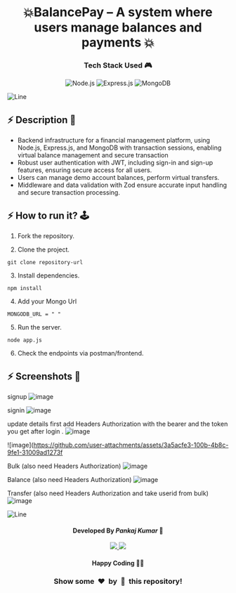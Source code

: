 
<h1 align='center'><b>💥BalancePay – A system where users manage balances and payments 💥</b></h1>

<!-- -------------------------------------------------------------------------------------------------------------- -->

<h3 align='center'>Tech Stack Used 🎮</h3>
<!-- enlist all the technologies used to create this project from them (Remove comment using 'ctrl+z' or 'command+z') -->

<div align='center'>
  <img src="https://img.shields.io/badge/node.js-6DA55F?style=for-the-badge&logo=node.js&logoColor=white" alt="Node.js"/>
  <img src="https://img.shields.io/badge/express.js-%23404d59.svg?style=for-the-badge&logo=express&logoColor=%2361DAFB" alt="Express.js"/>
  <img src="https://img.shields.io/badge/MongoDB-%234ea94b.svg?style=for-the-badge&logo=mongodb&logoColor=white" alt="MongoDB"/>
</div>


![Line](https://github.com/Avdhesh-Varshney/WebMasterLog/assets/114330097/4b78510f-a941-45f8-a9d5-80ed0705e847)

<!-- -------------------------------------------------------------------------------------------------------------- -->

## :zap: Description 📃

- Backend infrastructure for a financial management platform, using Node.js, Express.js, and MongoDB with transaction sessions, enabling virtual balance management and secure transaction
- Robust user authentication with JWT, including sign-in and sign-up features, ensuring secure access for all users.
- Users can manage demo account balances, perform virtual transfers.
- Middleware and data validation with Zod ensure accurate input handling and secure transaction processing.
  


<!-- -------------------------------------------------------------------------------------------------------------- -->

## :zap: How to run it? 🕹️

1. Fork the repository.

2. Clone the project.

```
git clone repository-url
```

3. Install dependencies.

```
npm install
```

4. Add your Mongo  Url 

```
MONGODB_URL = " " 
```

5. Run the server.

```
node app.js
```

6. Check the endpoints via postman/frontend.



<!-- -------------------------------------------------------------------------------------------------------------- -->

## :zap: Screenshots 📸

signup
![image](https://github.com/user-attachments/assets/99978920-d442-40d4-a328-b6b0152c748b)

signin
![image](https://github.com/user-attachments/assets/4d02a4ee-57e8-4adb-9a2a-2861e8cab31a)

update details 
first add Headers Authorization with the bearer and the token you get after login .
![image](https://github.com/user-attachments/assets/d621f672-034e-457f-b39e-26b029105cc9)

![image](https://github.com/user-attachments/assets/3a5acfe3-100b-4b8c-9fe1-31009ad1273f

Bulk (also need Headers Authorization)
![image](https://github.com/user-attachments/assets/8949c778-fb4d-493d-8e8e-5736434afa0f)


Balance  (also need Headers Authorization)
![image](https://github.com/user-attachments/assets/29e05f4b-4ade-4fb3-ba98-66dc8a2cffd7)

Transfer (also need Headers Authorization and take userid from bulk)
![image](https://github.com/user-attachments/assets/c018c5bf-8307-4216-af7b-fe1c9d38a409)





![Line](https://github.com/Avdhesh-Varshney/WebMasterLog/assets/114330097/4b78510f-a941-45f8-a9d5-80ed0705e847)

<!-- -------------------------------------------------------------------------------------------------------------- -->

<h4 align='center'>Developed By <b><i>Pankaj Kumar</i></b> 👩</h4>
<p align='center'>
  <a href='https://www.linkedin.com/in/pankajkumardev0'>
    <img src='https://img.shields.io/badge/linkedin-%230077B5.svg?style=for-the-badge&logo=linkedin&logoColor=white' />
  </a>
  <a href='https://github.com/PankajKumardev'>
    <img src='https://img.shields.io/badge/github-%23121011.svg?style=for-the-badge&logo=github&logoColor=white' />
  </a>
</p>

<h4 align='center'>Happy Coding 🧑‍💻</h4>

<h3 align="center">Show some &nbsp;❤️&nbsp; by &nbsp;🌟&nbsp; this repository!</h3>
